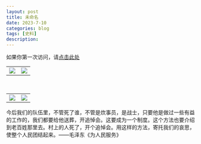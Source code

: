 ```yaml
---
layout: post
title: 未命名
date: 2023-7-10
categories: blog
tags: [史料]
description: 
---
```

如果你第一次访问，请[点击此处](https://ovule-seed.github.io/blog/2023/01/30/z9-%E6%A0%B8%E5%BF%83/)

<table>
<tr>
<td><img src="https://i.imgtg.com/2023/07/10/OxIjjM.png" border=0></td>
<td><img src="https://i.imgtg.com/2023/07/10/OxIlFc.png" border=0></td>
</tr>
</table>
<br>
<table>
<tr>
<td><img src="https://i.imgtg.com/2023/07/10/OxI9Rr.png" border=0></td>
<td><img src="https://i.imgtg.com/2023/07/10/OxIYIq.png" border=0></td>
</tr>
</table>

今后我们的队伍里，不管死了谁，不管是炊事员，是战士，只要他是做过一些有益的工作的，我们都要给他送葬，开追悼会。这要成为一个制度。这个方法也要介绍到老百姓那里去。村上的人死了，开个追悼会。用这样的方法，寄托我们的哀思，使整个人民团结起来。——毛泽东《为人民服务》
